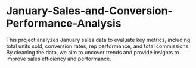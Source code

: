 # January-Sales-and-Conversion-Performance-Analysis
This project analyzes January sales data to evaluate key metrics, including total units sold, conversion rates, rep performance, and total commissions. By cleaning the data, we aim to uncover trends and provide insights to improve sales efficiency and performance.

